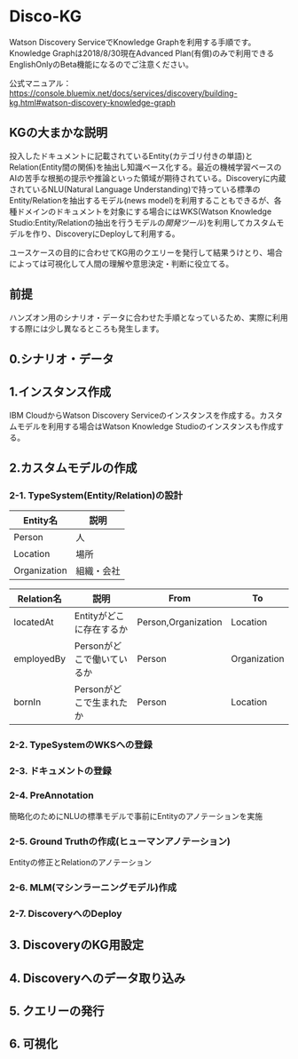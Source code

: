 # Disco-KG
Watson Discovery ServiceでKnowledge Graphを利用する手順です。Knowledge Graphは2018/8/30現在Advanced Plan(有償)のみで利用できるEnglishOnlyのBeta機能になるのでご注意ください。

公式マニュアル：https://console.bluemix.net/docs/services/discovery/building-kg.html#watson-discovery-knowledge-graph


## KGの大まかな説明
投入したドキュメントに記載されているEntity(カテゴリ付きの単語)とRelation(Entity間の関係)を抽出し知識ベース化する。最近の機械学習ベースのAIの苦手な根拠の提示や推論といった領域が期待されている。Discoveryに内蔵されているNLU(Natural Language Understanding)で持っている標準のEntity/Relationを抽出するモデル(news model)を利用することもできるが、各種ドメインのドキュメントを対象にする場合にはWKS(Watson Knowledge Studio:Entity/Relationの抽出を行うモデルの*開発ツール*)を利用してカスタムモデルを作り、DiscoveryにDeployして利用する。

ユースケースの目的に合わせてKG用のクエリーを発行して結果うけとり、場合によっては可視化して人間の理解や意思決定・判断に役立てる。


## 前提
ハンズオン用のシナリオ・データに合わせた手順となっているため、実際に利用する際には少し異なるところも発生します。


## 0.シナリオ・データ


## 1.インスタンス作成
IBM CloudからWatson Discovery Serviceのインスタンスを作成する。カスタムモデルを利用する場合はWatson Knowledge Studioのインスタンスも作成する。


## 2.カスタムモデルの作成
### 2-1. TypeSystem(Entity/Relation)の設計
| Entity名 | 説明 |
----|---- 
| Person | 人 |
| Location | 場所 |
| Organization | 組織・会社 |


| Relation名 | 説明 | From | To |
----|----|----|---- 
| locatedAt | Entityがどこに存在するか | Person,Organization | Location |
| employedBy | Personがどこで働いているか | Person | Organization |
| bornIn | Personがどこで生まれたか | Person | Location |


### 2-2. TypeSystemのWKSへの登録


### 2-3. ドキュメントの登録


### 2-4. PreAnnotation
簡略化のためにNLUの標準モデルで事前にEntityのアノテーションを実施


### 2-5. Ground Truthの作成(ヒューマンアノテーション)
Entityの修正とRelationのアノテーション


### 2-6. MLM(マシンラーニングモデル)作成


### 2-7. DiscoveryへのDeploy


## 3. DiscoveryのKG用設定


## 4. Discoveryへのデータ取り込み


## 5. クエリーの発行


## 6. 可視化
